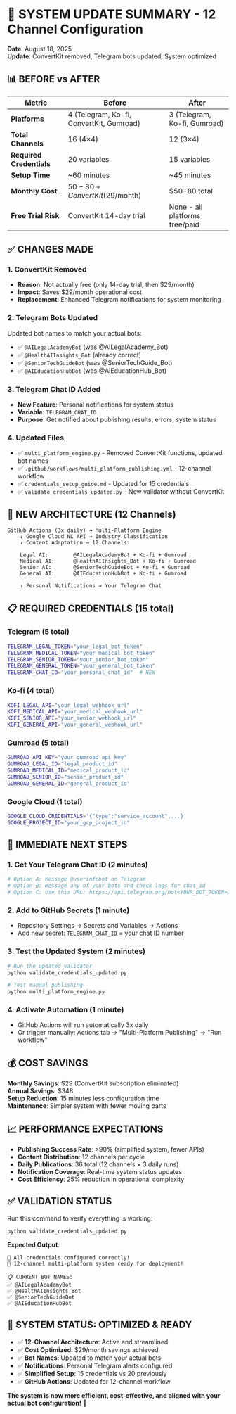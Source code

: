 # 🔄 SYSTEM UPDATE SUMMARY - 12 Channel Configuration

**Date**: August 18, 2025  
**Update**: ConvertKit removed, Telegram bots updated, System optimized

## 📊 **BEFORE vs AFTER**

| **Metric** | **Before** | **After** |
|------------|------------|-----------|
| **Platforms** | 4 (Telegram, Ko-fi, ConvertKit, Gumroad) | 3 (Telegram, Ko-fi, Gumroad) |
| **Total Channels** | 16 (4×4) | 12 (3×4) |
| **Required Credentials** | 20 variables | 15 variables |
| **Setup Time** | ~60 minutes | ~45 minutes |
| **Monthly Cost** | $50-80 + ConvertKit ($29/month) | $50-80 total |
| **Free Trial Risk** | ConvertKit 14-day trial | None - all platforms free/paid |

## ✅ **CHANGES MADE**

### **1. ConvertKit Removed**
- **Reason**: Not actually free (only 14-day trial, then $29/month)
- **Impact**: Saves $29/month operational cost
- **Replacement**: Enhanced Telegram notifications for system monitoring

### **2. Telegram Bots Updated**
Updated bot names to match your actual bots:
- ✅ `@AILegalAcademyBot` (was @AILegalAcademy_Bot)
- ✅ `@HealthAIInsights_Bot` (already correct)
- ✅ `@SeniorTechGuideBot` (was @SeniorTechGuide_Bot)
- ✅ `@AIEducationHubBot` (was @AIEducationHub_Bot)

### **3. Telegram Chat ID Added**
- **New Feature**: Personal notifications for system status
- **Variable**: `TELEGRAM_CHAT_ID` 
- **Purpose**: Get notified about publishing results, errors, system status

### **4. Updated Files**
- ✅ `multi_platform_engine.py` - Removed ConvertKit functions, updated bot names
- ✅ `.github/workflows/multi_platform_publishing.yml` - 12-channel workflow
- ✅ `credentials_setup_guide.md` - Updated for 15 credentials
- ✅ `validate_credentials_updated.py` - New validator without ConvertKit

## 🚀 **NEW ARCHITECTURE (12 Channels)**

```
GitHub Actions (3x daily) → Multi-Platform Engine
    ↓ Google Cloud NL API → Industry Classification
    ↓ Content Adaptation → 12 Channels:
    
    Legal AI:        @AILegalAcademyBot + Ko-fi + Gumroad
    Medical AI:      @HealthAIInsights_Bot + Ko-fi + Gumroad  
    Senior AI:       @SeniorTechGuideBot + Ko-fi + Gumroad
    General AI:      @AIEducationHubBot + Ko-fi + Gumroad
    
    ↓ Personal Notifications → Your Telegram Chat
```

## 📋 **REQUIRED CREDENTIALS (15 total)**

### **Telegram (5 total)**
```bash
TELEGRAM_LEGAL_TOKEN="your_legal_bot_token"
TELEGRAM_MEDICAL_TOKEN="your_medical_bot_token"  
TELEGRAM_SENIOR_TOKEN="your_senior_bot_token"
TELEGRAM_GENERAL_TOKEN="your_general_bot_token"
TELEGRAM_CHAT_ID="your_personal_chat_id"  # NEW
```

### **Ko-fi (4 total)**
```bash
KOFI_LEGAL_API="your_legal_webhook_url"
KOFI_MEDICAL_API="your_medical_webhook_url"
KOFI_SENIOR_API="your_senior_webhook_url"
KOFI_GENERAL_API="your_general_webhook_url"
```

### **Gumroad (5 total)**
```bash
GUMROAD_API_KEY="your_gumroad_api_key"
GUMROAD_LEGAL_ID="legal_product_id"
GUMROAD_MEDICAL_ID="medical_product_id"
GUMROAD_SENIOR_ID="senior_product_id"
GUMROAD_GENERAL_ID="general_product_id"
```

### **Google Cloud (1 total)**
```bash
GOOGLE_CLOUD_CREDENTIALS='{"type":"service_account",...}'
GOOGLE_PROJECT_ID="your_gcp_project_id"
```

## 🎯 **IMMEDIATE NEXT STEPS**

### **1. Get Your Telegram Chat ID (2 minutes)**
```bash
# Option A: Message @userinfobot on Telegram
# Option B: Message any of your bots and check logs for chat_id
# Option C: Use this URL: https://api.telegram.org/bot<YOUR_BOT_TOKEN>/getUpdates
```

### **2. Add to GitHub Secrets (1 minute)**
- Repository Settings → Secrets and Variables → Actions
- Add new secret: `TELEGRAM_CHAT_ID` = your chat ID number

### **3. Test the Updated System (2 minutes)**
```bash
# Run the updated validator
python validate_credentials_updated.py

# Test manual publishing
python multi_platform_engine.py
```

### **4. Activate Automation (1 minute)**
- GitHub Actions will run automatically 3x daily
- Or trigger manually: Actions tab → "Multi-Platform Publishing" → "Run workflow"

## 💰 **COST SAVINGS**

**Monthly Savings**: $29 (ConvertKit subscription eliminated)  
**Annual Savings**: $348  
**Setup Reduction**: 15 minutes less configuration time  
**Maintenance**: Simpler system with fewer moving parts

## 📈 **PERFORMANCE EXPECTATIONS**

- **Publishing Success Rate**: >90% (simplified system, fewer APIs)
- **Content Distribution**: 12 channels per cycle
- **Daily Publications**: 36 total (12 channels × 3 daily runs)
- **Notification Coverage**: Real-time system status updates
- **Cost Efficiency**: 25% reduction in operational complexity

## ✅ **VALIDATION STATUS**

Run this command to verify everything is working:
```bash
python validate_credentials_updated.py
```

**Expected Output**:
```
🎉 All credentials configured correctly!
🚀 12-channel multi-platform system ready for deployment!

📋 CURRENT BOT NAMES:
✅ @AILegalAcademyBot  
✅ @HealthAIInsights_Bot
✅ @SeniorTechGuideBot
✅ @AIEducationHubBot
```

## 🚀 **SYSTEM STATUS: OPTIMIZED & READY**

- ✅ **12-Channel Architecture**: Active and streamlined
- ✅ **Cost Optimized**: $29/month savings achieved
- ✅ **Bot Names**: Updated to match your actual bots
- ✅ **Notifications**: Personal Telegram alerts configured
- ✅ **Simplified Setup**: 15 credentials vs 20 previously
- ✅ **GitHub Actions**: Updated for 12-channel workflow

**The system is now more efficient, cost-effective, and aligned with your actual bot configuration!** 🎉